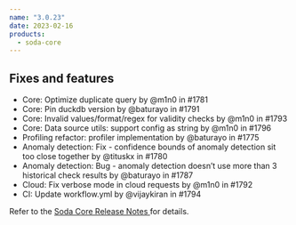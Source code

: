 ```yaml
---
name: "3.0.23"
date: 2023-02-16
products:
  - soda-core
---
```


## Fixes and features

* Core: Optimize duplicate query by @m1n0 in #1781
* Core: Pin duckdb version by @baturayo in #1791
* Core: Invalid values/format/regex for validity checks by @m1n0 in #1793
* Core: Data source utils: support config as string by @m1n0 in #1796
* Profiling refactor: profiler implementation by @baturayo in #1775
* Anomaly detection: Fix - confidence bounds of anomaly detection sit too close together by @tituskx in #1780
* Anomaly detection: Bug - anomaly detection doesn’t use more than 3 historical check results by @baturayo in #1787
* Cloud: Fix verbose mode in cloud requests by @m1n0 in #1792
* CI: Update workflow.yml by @vijaykiran in #1794

Refer to the <a href="https://github.com/sodadata/soda-core/releases" target="_blank">Soda Core Release Notes </a> for details.